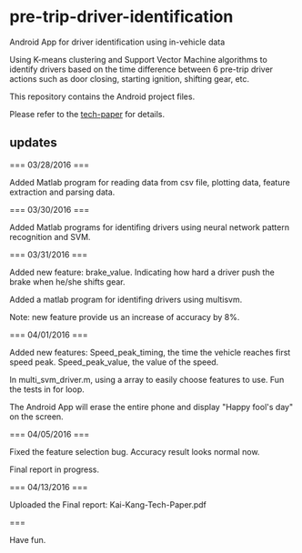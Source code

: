 # pre-trip-driver-identification

Android App for driver identification using in-vehicle data

Using K-means clustering and Support Vector Machine algorithms to identify drivers based on the time difference between 6 pre-trip driver actions such as door closing, starting ignition, shifting gear, etc.

This repository contains the Android project files.

Please refer to the [tech-paper](https://github.com/cctv2206/pre-trip-driver-identification/blob/master/Kai-Kang-Tech-Paper.pdf) for details.

## updates

=== 03/28/2016 ===

Added Matlab program for reading data from csv file, plotting data, feature extraction and parsing data.

=== 03/30/2016 ===

Added Matlab programs for identifing drivers using neural network pattern recognition and SVM.

=== 03/31/2016 ===

Added new feature: brake_value. Indicating how hard a driver push the brake when he/she shifts gear.

Added a matlab program for identifing drivers using multisvm.

Note: new feature provide us an increase of accuracy by 8%.

=== 04/01/2016 ===

Added new features: Speed_peak_timing, the time the vehicle reaches first speed peak. Speed_peak_value, the value of the speed.

In multi_svm_driver.m, using a array to easily choose features to use. Fun the tests in for loop.

The Android App will erase the entire phone and display "Happy fool's day" on the screen.

=== 04/05/2016 ===

Fixed the feature selection bug. Accuracy result looks normal now.

Final report in progress.

=== 04/13/2016 ===

Uploaded the Final report: Kai-Kang-Tech-Paper.pdf

===

Have fun.
